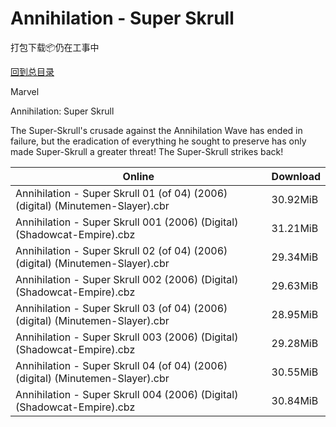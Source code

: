 # Annihilation - Super Skrull

打包下载📦仍在工事中

[回到总目录](/Catalogs.md)

Marvel

Annihilation: Super Skrull

The Super-Skrull's crusade against the Annihilation Wave has ended in failure, but the eradication of everything he sought to preserve has only made Super-Skrull a greater threat! The Super-Skrull strikes back!





Online | Download
--- | ---
Annihilation - Super Skrull 01 (of 04) (2006) (digital) (Minutemen-Slayer).cbr | 30.92MiB
Annihilation - Super Skrull 001 (2006) (Digital) (Shadowcat-Empire).cbz | 31.21MiB
Annihilation - Super Skrull 02 (of 04) (2006) (digital) (Minutemen-Slayer).cbr | 29.34MiB
Annihilation - Super Skrull 002 (2006) (Digital) (Shadowcat-Empire).cbz | 29.63MiB
Annihilation - Super Skrull 03 (of 04) (2006) (digital) (Minutemen-Slayer).cbr | 28.95MiB
Annihilation - Super Skrull 003 (2006) (Digital) (Shadowcat-Empire).cbz | 29.28MiB
Annihilation - Super Skrull 04 (of 04) (2006) (digital) (Minutemen-Slayer).cbr | 30.55MiB
Annihilation - Super Skrull 004 (2006) (Digital) (Shadowcat-Empire).cbz | 30.84MiB